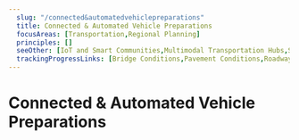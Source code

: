 ```yaml
---
  slug: "/connected&automatedvehiclepreparations"
  title: Connected & Automated Vehicle Preparations
  focusAreas: [Transportation,Regional Planning]
  principles: []
  seeOther: [IoT and Smart Communities,Multimodal Transportation Hubs,Shared Mobility Regulatory Framework,Curbside Management]
  trackingProgressLinks: [Bridge Conditions,Pavement Conditions,Roadway Safety]
---
```

# Connected & Automated Vehicle Preparations